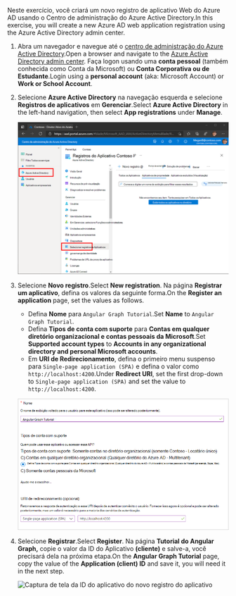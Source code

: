 <!-- markdownlint-disable MD002 MD041 -->

<span data-ttu-id="e164c-101">Neste exercício, você criará um novo registro de aplicativo Web do Azure AD usando o Centro de administração do Azure Active Directory.</span><span class="sxs-lookup"><span data-stu-id="e164c-101">In this exercise, you will create a new Azure AD web application registration using the Azure Active Directory admin center.</span></span>

1. <span data-ttu-id="e164c-102">Abra um navegador e navegue até o [centro de administração do Azure Active Directory](https://aad.portal.azure.com).</span><span class="sxs-lookup"><span data-stu-id="e164c-102">Open a browser and navigate to the [Azure Active Directory admin center](https://aad.portal.azure.com).</span></span> <span data-ttu-id="e164c-103">Faça logon usando uma **conta pessoal** (também conhecida como Conta da Microsoft) ou **Conta Corporativa ou de Estudante**.</span><span class="sxs-lookup"><span data-stu-id="e164c-103">Login using a **personal account** (aka: Microsoft Account) or **Work or School Account**.</span></span>

1. <span data-ttu-id="e164c-104">Selecione **Azure Active Directory** na navegação esquerda e selecione **Registros de aplicativos** em **Gerenciar**.</span><span class="sxs-lookup"><span data-stu-id="e164c-104">Select **Azure Active Directory** in the left-hand navigation, then select **App registrations** under **Manage**.</span></span>

    ![<span data-ttu-id="e164c-105">Uma captura de tela dos registros do aplicativo</span><span class="sxs-lookup"><span data-stu-id="e164c-105">A screenshot of the App registrations</span></span> ](./images/aad-portal-app-registrations.png)

1. <span data-ttu-id="e164c-106">Selecione **Novo registro**.</span><span class="sxs-lookup"><span data-stu-id="e164c-106">Select **New registration**.</span></span> <span data-ttu-id="e164c-107">Na página **Registrar um aplicativo**, defina os valores da seguinte forma.</span><span class="sxs-lookup"><span data-stu-id="e164c-107">On the **Register an application** page, set the values as follows.</span></span>

    - <span data-ttu-id="e164c-108">Defina **Nome** para `Angular Graph Tutorial`.</span><span class="sxs-lookup"><span data-stu-id="e164c-108">Set **Name** to `Angular Graph Tutorial`.</span></span>
    - <span data-ttu-id="e164c-109">Defina **Tipos de conta com suporte** para **Contas em qualquer diretório organizacional e contas pessoais da Microsoft**.</span><span class="sxs-lookup"><span data-stu-id="e164c-109">Set **Supported account types** to **Accounts in any organizational directory and personal Microsoft accounts**.</span></span>
    - <span data-ttu-id="e164c-110">Em **URI de Redirecionamento**, defina o primeiro menu suspenso para `Single-page application (SPA)` e defina o valor como `http://localhost:4200`.</span><span class="sxs-lookup"><span data-stu-id="e164c-110">Under **Redirect URI**, set the first drop-down to `Single-page application (SPA)` and set the value to `http://localhost:4200`.</span></span>

    ![Captura de tela da página Registrar um aplicativo](./images/aad-register-an-app.png)

1. <span data-ttu-id="e164c-112">Selecione **Registrar**.</span><span class="sxs-lookup"><span data-stu-id="e164c-112">Select **Register**.</span></span> <span data-ttu-id="e164c-113">Na página **Tutorial do Angular Graph,** copie o valor da ID do Aplicativo **(cliente)** e salve-a, você precisará dela na próxima etapa.</span><span class="sxs-lookup"><span data-stu-id="e164c-113">On the **Angular Graph Tutorial** page, copy the value of the **Application (client) ID** and save it, you will need it in the next step.</span></span>

    ![Captura de tela da ID do aplicativo do novo registro do aplicativo](./images/aad-application-id.png)
